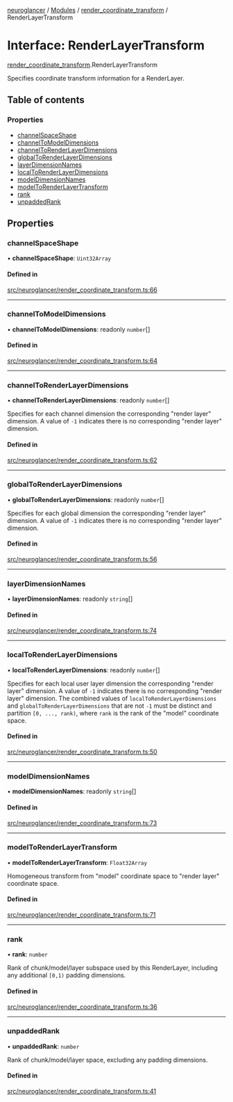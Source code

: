 [neuroglancer](../README.md) / [Modules](../modules.md) / [render\_coordinate\_transform](../modules/render_coordinate_transform.md) / RenderLayerTransform

# Interface: RenderLayerTransform

[render_coordinate_transform](../modules/render_coordinate_transform.md).RenderLayerTransform

Specifies coordinate transform information for a RenderLayer.

## Table of contents

### Properties

- [channelSpaceShape](render_coordinate_transform.RenderLayerTransform.md#channelspaceshape)
- [channelToModelDimensions](render_coordinate_transform.RenderLayerTransform.md#channeltomodeldimensions)
- [channelToRenderLayerDimensions](render_coordinate_transform.RenderLayerTransform.md#channeltorenderlayerdimensions)
- [globalToRenderLayerDimensions](render_coordinate_transform.RenderLayerTransform.md#globaltorenderlayerdimensions)
- [layerDimensionNames](render_coordinate_transform.RenderLayerTransform.md#layerdimensionnames)
- [localToRenderLayerDimensions](render_coordinate_transform.RenderLayerTransform.md#localtorenderlayerdimensions)
- [modelDimensionNames](render_coordinate_transform.RenderLayerTransform.md#modeldimensionnames)
- [modelToRenderLayerTransform](render_coordinate_transform.RenderLayerTransform.md#modeltorenderlayertransform)
- [rank](render_coordinate_transform.RenderLayerTransform.md#rank)
- [unpaddedRank](render_coordinate_transform.RenderLayerTransform.md#unpaddedrank)

## Properties

### channelSpaceShape

• **channelSpaceShape**: `Uint32Array`

#### Defined in

[src/neuroglancer/render_coordinate_transform.ts:66](https://github.com/ActiveBrainAtlas2/neuroglancer/blob/285e65d7/src/neuroglancer/render_coordinate_transform.ts#L66)

___

### channelToModelDimensions

• **channelToModelDimensions**: readonly `number`[]

#### Defined in

[src/neuroglancer/render_coordinate_transform.ts:64](https://github.com/ActiveBrainAtlas2/neuroglancer/blob/285e65d7/src/neuroglancer/render_coordinate_transform.ts#L64)

___

### channelToRenderLayerDimensions

• **channelToRenderLayerDimensions**: readonly `number`[]

Specifies for each channel dimension the corresponding "render layer" dimension.  A value of
`-1` indicates there is no corresponding "render layer" dimension.

#### Defined in

[src/neuroglancer/render_coordinate_transform.ts:62](https://github.com/ActiveBrainAtlas2/neuroglancer/blob/285e65d7/src/neuroglancer/render_coordinate_transform.ts#L62)

___

### globalToRenderLayerDimensions

• **globalToRenderLayerDimensions**: readonly `number`[]

Specifies for each global dimension the corresponding "render layer" dimension.  A value of
`-1` indicates there is no corresponding "render layer" dimension.

#### Defined in

[src/neuroglancer/render_coordinate_transform.ts:56](https://github.com/ActiveBrainAtlas2/neuroglancer/blob/285e65d7/src/neuroglancer/render_coordinate_transform.ts#L56)

___

### layerDimensionNames

• **layerDimensionNames**: readonly `string`[]

#### Defined in

[src/neuroglancer/render_coordinate_transform.ts:74](https://github.com/ActiveBrainAtlas2/neuroglancer/blob/285e65d7/src/neuroglancer/render_coordinate_transform.ts#L74)

___

### localToRenderLayerDimensions

• **localToRenderLayerDimensions**: readonly `number`[]

Specifies for each local user layer dimension the corresponding "render layer" dimension.  A
value of `-1` indicates there is no corresponding "render layer" dimension.  The combined
values of `localToRenderLayerDimensions` and `globalToRenderLayerDimensions` that are not `-1`
must be distinct and partition `[0, ..., rank)`, where `rank` is the rank of the "model"
coordinate space.

#### Defined in

[src/neuroglancer/render_coordinate_transform.ts:50](https://github.com/ActiveBrainAtlas2/neuroglancer/blob/285e65d7/src/neuroglancer/render_coordinate_transform.ts#L50)

___

### modelDimensionNames

• **modelDimensionNames**: readonly `string`[]

#### Defined in

[src/neuroglancer/render_coordinate_transform.ts:73](https://github.com/ActiveBrainAtlas2/neuroglancer/blob/285e65d7/src/neuroglancer/render_coordinate_transform.ts#L73)

___

### modelToRenderLayerTransform

• **modelToRenderLayerTransform**: `Float32Array`

Homogeneous transform from "model" coordinate space to "render layer" coordinate space.

#### Defined in

[src/neuroglancer/render_coordinate_transform.ts:71](https://github.com/ActiveBrainAtlas2/neuroglancer/blob/285e65d7/src/neuroglancer/render_coordinate_transform.ts#L71)

___

### rank

• **rank**: `number`

Rank of chunk/model/layer subspace used by this RenderLayer, including any additional `[0,1)`
padding dimensions.

#### Defined in

[src/neuroglancer/render_coordinate_transform.ts:36](https://github.com/ActiveBrainAtlas2/neuroglancer/blob/285e65d7/src/neuroglancer/render_coordinate_transform.ts#L36)

___

### unpaddedRank

• **unpaddedRank**: `number`

Rank of chunk/model/layer space, excluding any padding dimensions.

#### Defined in

[src/neuroglancer/render_coordinate_transform.ts:41](https://github.com/ActiveBrainAtlas2/neuroglancer/blob/285e65d7/src/neuroglancer/render_coordinate_transform.ts#L41)
